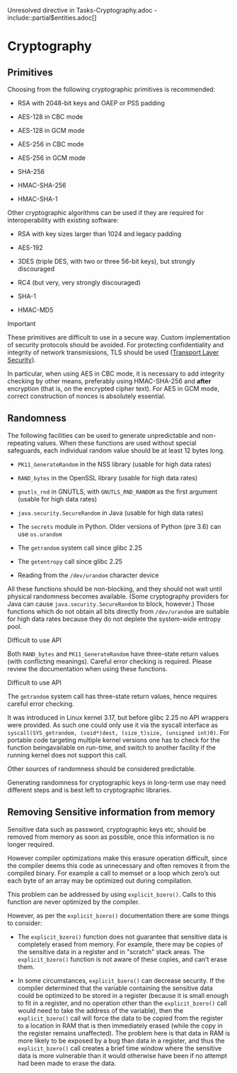Unresolved directive in Tasks-Cryptography.adoc -
include::partial$entities.adoc\[\]

# Cryptography

## Primitives

Choosing from the following cryptographic primitives is recommended:

-   RSA with 2048-bit keys and OAEP or PSS padding

-   AES-128 in CBC mode

-   AES-128 in GCM mode

-   AES-256 in CBC mode

-   AES-256 in GCM mode

-   SHA-256

-   HMAC-SHA-256

-   HMAC-SHA-1

Other cryptographic algorithms can be used if they are required for
interoperability with existing software:

-   RSA with key sizes larger than 1024 and legacy padding

-   AES-192

-   3DES (triple DES, with two or three 56-bit keys), but strongly
    discouraged

-   RC4 (but very, very strongly discouraged)

-   SHA-1

-   HMAC-MD5

<div class="important">

<div class="title">

Important

</div>

These primitives are difficult to use in a secure way. Custom
implementation of security protocols should be avoided. For protecting
confidentiality and integrity of network transmissions, TLS should be
used ([Transport Layer
Security](features/Features-TLS.xml#chap-Defensive_Coding-TLS)).

In particular, when using AES in CBC mode, it is necessary to add
integrity checking by other means, preferably using HMAC-SHA-256 and
**after** encryption (that is, on the encrypted cipher text). For AES in
GCM mode, correct construction of nonces is absolutely essential.

</div>

## Randomness

The following facilities can be used to generate unpredictable and
non-repeating values. When these functions are used without special
safeguards, each individual random value should be at least 12 bytes
long.

-   `PK11_GenerateRandom` in the NSS library (usable for high data
    rates)

-   `RAND_bytes` in the OpenSSL library (usable for high data rates)

-   `gnutls_rnd` in GNUTLS, with `GNUTLS_RND_RANDOM` as the first
    argument (usable for high data rates)

-   `java.security.SecureRandom` in Java (usable for high data rates)

-   The `secrets` module in Python. Older versions of Python (pre 3.6)
    can use `os.urandom`

-   The `getrandom` system call since glibc 2.25

-   The `getentropy` call since glibc 2.25

-   Reading from the `/dev/urandom` character device

All these functions should be non-blocking, and they should not wait
until physical randomness becomes available. (Some cryptography
providers for Java can cause `java.security.SecureRandom` to block,
however.) Those functions which do not obtain all bits directly from
`/dev/urandom` are suitable for high data rates because they do not
deplete the system-wide entropy pool.

<div class="important">

<div class="title">

Difficult to use API

</div>

Both `RAND_bytes` and `PK11_GenerateRandom` have three-state return
values (with conflicting meanings). Careful error checking is required.
Please review the documentation when using these functions.

</div>

<div class="important">

<div class="title">

Difficult to use API

</div>

The `getrandom` system call has three-state return values, hence
requires careful error checking.

It was introduced in Linux kernel 3.17, but before glibc 2.25 no API
wrappers were provided. As such one could only use it via the syscall
interface as
`syscall(SYS_getrandom, (void*)dest, (size_t)size, (unsigned int)0)`.
For portable code targeting multiple kernel versions one has to check
for the function beingavailable on run-time, and switch to another
facility if the running kernel does not support this call.

</div>

Other sources of randomness should be considered predictable.

Generating randomness for cryptographic keys in long-term use may need
different steps and is best left to cryptographic libraries.

## Removing Sensitive information from memory

Sensitive data such as password, cryptographic keys etc, should be
removed from memory as soon as possible, once this information is no
longer required.

However compiler optimizations make this erasure operation difficult,
since the compiler deems this code as unnecessary and often removes it
from the compiled binary. For example a call to memset or a loop which
zero’s out each byte of an array may be optimized out during
compilation.

This problem can be addressed by using `explicit_bzero()`. Calls to this
function are never optimized by the compiler.

However, as per the `explicit_bzero()` documentation there are some
things to consider:

-   The `explicit_bzero()` function does not guarantee that sensitive
    data is completely erased from memory. For example, there may be
    copies of the sensitive data in a register and in "scratch" stack
    areas. The `explicit_bzero()` function is not aware of these copies,
    and can’t erase them.

-   In some circumstances, `explicit_bzero()` can decrease security. If
    the compiler determined that the variable containing the sensitive
    data could be optimized to be stored in a register (because it is
    small enough to fit in a register, and no operation other than the
    `explicit_bzero()` call would need to take the address of the
    variable), then the `explicit_bzero()` call will force the data to
    be copied from the register to a location in RAM that is then
    immediately erased (while the copy in the register remains
    unaffected). The problem here is that data in RAM is more likely to
    be exposed by a bug than data in a register, and thus the
    `explicit_bzero()` call creates a brief time window where the
    sensitive data is more vulnerable than it would otherwise have been
    if no attempt had been made to erase the data.

